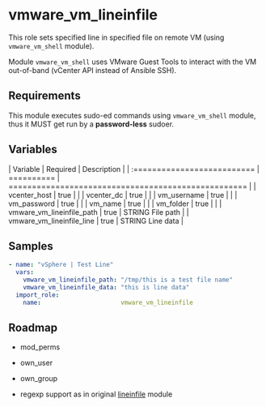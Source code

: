 # vmware_vm_lineinfile

This role sets specified line in specified file on remote VM (using `vmware_vm_shell` module).

Module `vmware_vm_shell` uses VMware Guest Tools to interact with the VM out-of-band (vCenter API instead of Ansible SSH).

## Requirements

This module executes sudo-ed commands using `vmware_vm_shell` module, thus it MUST get run by a **password-less** sudoer.

## Variables

| Variable                    | Required   | Description                                         |
| :========================== | ========== | =================================================== |
| vcenter_host                | true       |                                                     |
| vcenter_dc                  | true       |                                                     |
| vm_username                 | true       |                                                     |
| vm_password                 | true       |                                                     |
| vm_name                     | true       |                                                     |
| vm_folder                   | true       |                                                     |
| vmware_vm_lineinfile_path   | true       | STRING  File path                                   |
| vmware_vm_lineinfile_line   | true       | STRING  Line data                                   |

## Samples

~~~ yaml
- name: "vSphere | Test Line"
  vars:
    vmware_vm_lineinfile_path: "/tmp/this is a test file name"
    vmware_vm_lineinfile_data: "this is line data"
  import_role:
    name:                      vmware_vm_lineinfile
~~~

## Roadmap

- mod_perms
- own_user
- own_group

- regexp support as in original [lineinfile](https://docs.ansible.com/ansible/latest/modules/lineinfile_module.html) module
